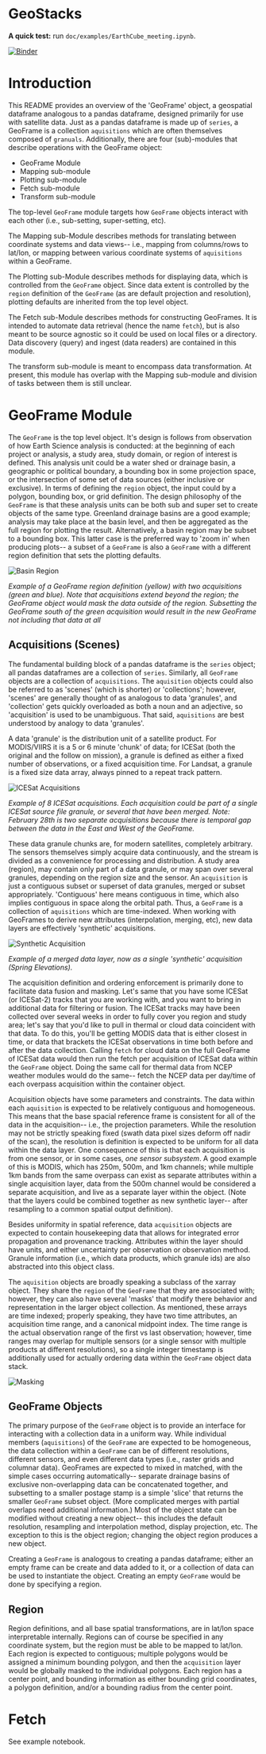 GeoStacks
========

**A quick test:** run `doc/examples/EarthCube_meeting.ipynb`.

[![Binder](https://mybinder.org/badge_logo.svg)](https://mybinder.org/v2/gh/geostacks/GeoStacks/HEAD?filepath=doc%2Fexamples%2FEarthCube_meeting.ipynb)

Introduction
============

This README provides an overview of the 'GeoFrame' object, a geospatial dataframe analogous to a pandas dataframe, designed primarily for use with satellite data. Just as a pandas dataframe is made up of `series`, a GeoFrame is a collection `aquisitions` which are often themselves composed of `granuals`. Additionally, there are four (sub)-modules that describe operations with the GeoFrame object:

 - GeoFrame Module 
 - Mapping sub-module
 - Plotting sub-module
 - Fetch sub-module
 - Transform sub-module

The top-level `GeoFrame` module targets how `GeoFrame` objects interact with each other (i.e., sub-setting, super-setting, etc).

The Mapping sub-Module describes methods for translating between coordinate systems and data views-- i.e., mapping from columns/rows to lat/lon, or mapping between various coordinate systems of `aquisitions` within a GeoFrame. 

The Plotting sub-Module describes methods for displaying data, which is controlled from the `GeoFrame` object. Since data extent is controlled by the `region` definition of the `GeoFrame` (as are default projection and resolution), plotting defaults are inherited from the top level object.

The Fetch sub-Module describes methods for constructing GeoFrames. It is intended to automate data retrieval (hence the name `fetch`), but is also meant to be source agnostic so it could be used on local files or a directory. Data discovery (query) and ingest (data readers) are contained in this module.

The transform sub-module is meant to encompass data transformation. At present, this module has overlap with the Mapping sub-module and division of tasks between them is still unclear.

GeoFrame Module
===============

The `GeoFrame` is the top level object. It's design is follows from observation of how Earth Science analysis is conducted: at the beginning of each project or analysis, a study area, study domain, or region of interest is defined. This analysis unit could be a water shed or drainage basin, a geographic or political boundary, a bounding box in some projection space, or the intersection of some set of data sources (either inclusive or exclusive). In terms of defining the `region` object, the input could by a polygon, bounding box, or grid definition. The design philosophy of the `GeoFrame` is that these analysis units can be both sub and super set to create objects of the same type. Greenland drainage basins are a good example; analysis may take place at the basin level, and then be aggregated as the full region for plotting the result. Alternatively, a basin region may be subset to a bounding box. This latter case is the preferred way to 'zoom in' when producing plots-- a subset of a `GeoFrame` is also a `GeoFrame` with a different region definition that sets the plotting defaults.

![Basin Region](./inset_old.png)

*Example of a GeoFrame region definition (yellow) with two acquisitions (green and blue). Note that acquisitions extend beyond the region; the GeoFrame object would mask the data outside of the region. Subsetting the GeoFrame south of the green acquisition would result in the new GeoFrame not including that data at all*

Acquisitions (Scenes)
---------------------

The fundamental building block of a pandas dataframe is the `series` object; all pandas dataframes are a collection of `series`. Similarly, all `GeoFrame` objects are a collection of `acquisitions`. The `aquisition` objects could also be referred to as 'scenes' (which is shorter) or 'collections'; however, 'scenes' are generally thought of as analogous to data 'granules', and 'collection' gets quickly overloaded as both a noun and an adjective, so 'acquisition' is used to be unambiguous. That said, `aquisitions` are best understood by analogy to data 'granules'. 

A data 'granule' is the distribution unit of a satellite product. For MODIS/VIIRS it is a 5 or 6 minute 'chunk' of data; for ICESat (both the original and the follow on mission), a granule is defined as either a fixed number of observations, or a fixed acquisition time. For Landsat, a granule is a fixed size data array, always pinned to a repeat track pattern.

![ICESat Acquisitions](./acquisitions.png)

*Example of 8 ICESat acquisitions. Each acquisition could be part of a single ICESat source file granule, or several that have been merged. Note: February 28th is two separate acquisitions because there is temporal gap between the data in the East and West of the GeoFrame.*

These data granule chunks are, for modern satellites, completely arbitrary. The sensors themselves simply acquire data continuously, and the stream is divided as a convenience for processing and distribution. A study area (region), may contain only part of a data granule, or may span over several granules, depending on the region size and the sensor. An `acquisition` is just a contiguous subset or superset of data granules, merged or subset appropriately. 'Contiguous' here means contiguous in time, which also implies contiguous in space along the orbital path. Thus, a `GeoFrame` is a collection of `aquisitions` which are time-indexed. When working with GeoFrames to derive new attributes (interpolation, merging, etc), new data layers are effectively 'synthetic' acquisitions. 

![Synthetic Acquisition](./synthetic_acquisition.png)

*Example of a merged data layer, now as a single 'synthetic' acquisition (Spring Elevations).*

The acquisition definition and ordering enforcement is primarily done to facilitate data fusion and masking. Let's same that you have some ICESat (or ICESat-2) tracks that you are working with, and you want to bring in additional data for filtering or fusion. The ICESat tracks may have been collected over several weeks in order to fully cover you region and study area; let's say that you'd like to pull in thermal or cloud data coincident with that data. To do this, you'll be getting MODIS data that is either closest in time, or data that brackets the ICESat observations in time both before and after the data collection. Calling `fetch` for cloud data on the full GeoFrame of ICESat data would then run the fetch per acquisition of ICESat data within the `GeoFrame` object. Doing the same call for thermal data from NCEP weather modules would do the same-- fetch the NCEP data per day/time of each overpass acquisition within the container object.

Acquisition objects have some parameters and constraints. The data within each `aquisition` is expected to be relatively contiguous and homogeneous. This means that the base spacial reference frame is consistent for all of the data in the acquisition-- i.e., the projection parameters. While the resolution may not be strictly speaking fixed (swath data pixel sizes deform off nadir of the scan), the resolution is definition is expected to be uniform for all data within the data layer. One consequence of this is that each acquisition is from one sensor, or in some cases, *one sensor subsystem*. A good example of this is MODIS, which has 250m, 500m, and 1km channels; while multiple 1km bands from the same overpass can exist as separate attributes within a single acquisition layer, data from the 500m channel would be considered a separate acquisition, and live as a separate layer within the object. (Note that the layers could be combined together as new synthetic layer-- after resampling to a common spatial output definition).

Besides uniformity in spatial reference, data `acquisition` objects are expected to contain housekeeping data that allows for integrated error propagation and provenance tracking. Attributes within the layer should have units, and either uncertainty per observation or observation method. Granule information (i.e., which data products, which granule ids) are also abstracted into this object class.

The `aquisition` objects are broadly speaking a subclass of the xarray object. They share the `region` of the `GeoFrame` that they are associated with; however, they can also have several 'masks' that modify there behavior and representation in the larger object collection. As mentioned, these arrays are time indexed; properly speaking, they have two time attributes, an acquisition time range, and a canonical midpoint index. The time range is the actual observation range of the first vs last observation; however, time ranges may overlap for multiple sensors (or a single sensor with multiple products at different resolutions), so a single integer timestamp is additionally used for actually ordering data within the `GeoFrame` object data stack.

![Masking](./masking.png)

GeoFrame Objects
----------------

The primary purpose of the `GeoFrame` object is to provide an interface for interacting with a collection data in a uniform way. While individual members (`aquisitions`) of the `GeoFrame` are expected to be homogeneous, the data collection within a `GeoFrame` can be of different resolutions, different sensors, and even different data types (i.e., raster grids and columnar data). GeoFrames are expected to mixed in matched, with the simple cases occurring automatically-- separate drainage basins of exclusive non-overlapping data can be concatenated together, and subsetting to a smaller postage stamp is a simple 'slice' that returns the smaller `GeoFrame` subset object. (More complicated merges with partial overlaps need additional information.) Most of the object state can be modified without creating a new object-- this includes the default resolution, resampling and interpolation method, display projection, etc. The exception to this is the object region; changing the object region produces a new object.

Creating a `GeoFrame` is analogous to creating a pandas dataframe; either an empty frame can be create and data added to it, or a collection of data can be used to instantiate the object. Creating an empty `GeoFrame` would be done by specifying a region.

Region
------

Region definitions, and all base spatial transformations, are in lat/lon space interpretable internally. Regions can of course be specified in any coordinate system, but the region must be able to be mapped to lat/lon. Each region is expected to contiguous; multiple polygons would be assigned a minimum bounding polygon, and then the `acquisition` layer would be globally masked to the individual polygons. Each region has a center point, and bounding information as either bounding grid coordinates, a polygon definition, and/or a bounding radius from the center point.

Fetch
=====

See example notebook.

